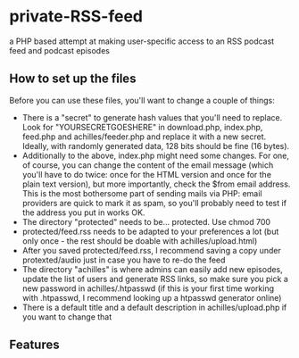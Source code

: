 # private-RSS-feed
a PHP based attempt at making user-specific access to an RSS podcast feed and podcast episodes

## How to set up the files
Before you can use these files, you'll want to change a couple of things:
* There is a "secret" to generate hash values that you'll need to replace. Look for "YOURSECRETGOESHERE" in download.php, index.php, feed.php and achilles/feeder.php and replace it with a new secret. Ideally, with randomly generated data, 128 bits should be fine (16 bytes).
* Additionally to the above, index.php might need some changes. For one, of course, you can change the content of the email message (which you'll have to do twice: once for the HTML version and once for the plain text version), but more importantly, check the $from email address. This is the most bothersome part of sending mails via PHP: email providers are quick to mark it as spam, so you'll probably need to test if the address you put in works OK.
* The directory "protected" needs to be... protected. Use chmod 700
* protected/feed.rss needs to be adapted to your preferences a lot (but only once - the rest should be doable with achilles/upload.html)
* After you saved protected/feed.rss, I recommend saving a copy under protexted/audio just in case you have to re-do the feed
* The directory "achilles" is where admins can easily add new episodes, update the list of users and generate RSS links, so make sure you pick a new password in achilles/.htpasswd (if this is your first time working with .htpasswd, I recommend looking up a htpasswd generator online)
* There is a default title and a default description in achilles/upload.php if you want to change that

## Features
